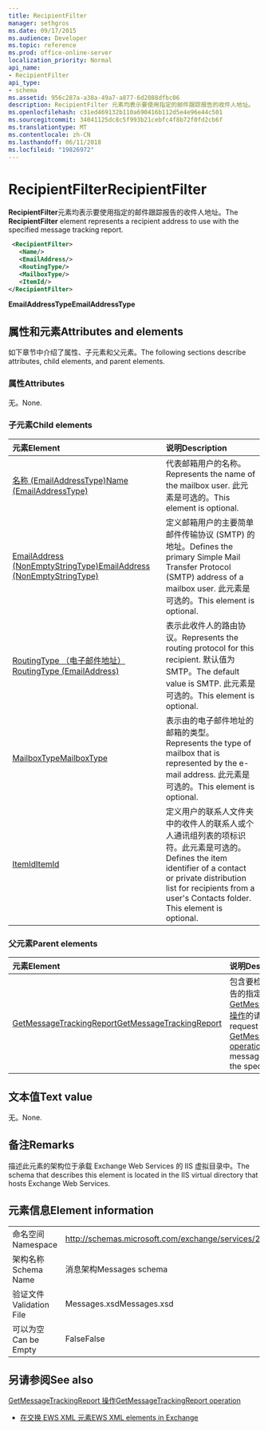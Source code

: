 ```yaml
---
title: RecipientFilter
manager: sethgros
ms.date: 09/17/2015
ms.audience: Developer
ms.topic: reference
ms.prod: office-online-server
localization_priority: Normal
api_name:
- RecipientFilter
api_type:
- schema
ms.assetid: 956c287a-a38a-49a7-a877-6d2088dfbc06
description: RecipientFilter 元素均表示要使用指定的邮件跟踪报告的收件人地址。
ms.openlocfilehash: c31ed469132b110a690416b112d5e4e96e44c501
ms.sourcegitcommit: 34041125dc8c5f993b21cebfc4f8b72f0fd2cb6f
ms.translationtype: MT
ms.contentlocale: zh-CN
ms.lasthandoff: 06/11/2018
ms.locfileid: "19826972"
---
```

# <a name="recipientfilter"></a><span data-ttu-id="e97c6-103">RecipientFilter</span><span class="sxs-lookup"><span data-stu-id="e97c6-103">RecipientFilter</span></span>

<span data-ttu-id="e97c6-104">**RecipientFilter**元素均表示要使用指定的邮件跟踪报告的收件人地址。</span><span class="sxs-lookup"><span data-stu-id="e97c6-104">The **RecipientFilter** element represents a recipient address to use with the specified message tracking report.</span></span> 
  
```XML
 <RecipientFilter>
   <Name/>
   <EmailAddress/>
   <RoutingType/>
   <MailboxType/>
   <ItemId/>
</RecipientFilter>
```

 <span data-ttu-id="e97c6-105">**EmailAddressType**</span><span class="sxs-lookup"><span data-stu-id="e97c6-105">**EmailAddressType**</span></span>
## <a name="attributes-and-elements"></a><span data-ttu-id="e97c6-106">属性和元素</span><span class="sxs-lookup"><span data-stu-id="e97c6-106">Attributes and elements</span></span>

<span data-ttu-id="e97c6-107">如下章节中介绍了属性、子元素和父元素。</span><span class="sxs-lookup"><span data-stu-id="e97c6-107">The following sections describe attributes, child elements, and parent elements.</span></span>
  
### <a name="attributes"></a><span data-ttu-id="e97c6-108">属性</span><span class="sxs-lookup"><span data-stu-id="e97c6-108">Attributes</span></span>

<span data-ttu-id="e97c6-109">无。</span><span class="sxs-lookup"><span data-stu-id="e97c6-109">None.</span></span>
  
### <a name="child-elements"></a><span data-ttu-id="e97c6-110">子元素</span><span class="sxs-lookup"><span data-stu-id="e97c6-110">Child elements</span></span>

|<span data-ttu-id="e97c6-111">**元素**</span><span class="sxs-lookup"><span data-stu-id="e97c6-111">**Element**</span></span>|<span data-ttu-id="e97c6-112">**说明**</span><span class="sxs-lookup"><span data-stu-id="e97c6-112">**Description**</span></span>|
|:-----|:-----|
|[<span data-ttu-id="e97c6-113">名称 (EmailAddressType)</span><span class="sxs-lookup"><span data-stu-id="e97c6-113">Name (EmailAddressType)</span></span>](name-emailaddresstype.md) <br/> |<span data-ttu-id="e97c6-114">代表邮箱用户的名称。</span><span class="sxs-lookup"><span data-stu-id="e97c6-114">Represents the name of the mailbox user.</span></span> <span data-ttu-id="e97c6-115">此元素是可选的。</span><span class="sxs-lookup"><span data-stu-id="e97c6-115">This element is optional.</span></span>  <br/> |
|[<span data-ttu-id="e97c6-116">EmailAddress (NonEmptyStringType)</span><span class="sxs-lookup"><span data-stu-id="e97c6-116">EmailAddress (NonEmptyStringType)</span></span>](emailaddress-nonemptystringtype.md) <br/> |<span data-ttu-id="e97c6-117">定义邮箱用户的主要简单邮件传输协议 (SMTP) 的地址。</span><span class="sxs-lookup"><span data-stu-id="e97c6-117">Defines the primary Simple Mail Transfer Protocol (SMTP) address of a mailbox user.</span></span> <span data-ttu-id="e97c6-118">此元素是可选的。</span><span class="sxs-lookup"><span data-stu-id="e97c6-118">This element is optional.</span></span>  <br/> |
|[<span data-ttu-id="e97c6-119">RoutingType （电子邮件地址）</span><span class="sxs-lookup"><span data-stu-id="e97c6-119">RoutingType (EmailAddress)</span></span>](routingtype-emailaddress.md) <br/> |<span data-ttu-id="e97c6-120">表示此收件人的路由协议。</span><span class="sxs-lookup"><span data-stu-id="e97c6-120">Represents the routing protocol for this recipient.</span></span> <span data-ttu-id="e97c6-121">默认值为 SMTP。</span><span class="sxs-lookup"><span data-stu-id="e97c6-121">The default value is SMTP.</span></span> <span data-ttu-id="e97c6-122">此元素是可选的。</span><span class="sxs-lookup"><span data-stu-id="e97c6-122">This element is optional.</span></span>  <br/> |
|[<span data-ttu-id="e97c6-123">MailboxType</span><span class="sxs-lookup"><span data-stu-id="e97c6-123">MailboxType</span></span>](mailboxtype.md) <br/> |<span data-ttu-id="e97c6-124">表示由的电子邮件地址的邮箱的类型。</span><span class="sxs-lookup"><span data-stu-id="e97c6-124">Represents the type of mailbox that is represented by the e-mail address.</span></span> <span data-ttu-id="e97c6-125">此元素是可选的。</span><span class="sxs-lookup"><span data-stu-id="e97c6-125">This element is optional.</span></span>  <br/> |
|[<span data-ttu-id="e97c6-126">ItemId</span><span class="sxs-lookup"><span data-stu-id="e97c6-126">ItemId</span></span>](itemid.md) <br/> |<span data-ttu-id="e97c6-p105">定义用户的联系人文件夹中的收件人的联系人或个人通讯组列表的项标识符。此元素是可选的。</span><span class="sxs-lookup"><span data-stu-id="e97c6-p105">Defines the item identifier of a contact or private distribution list for recipients from a user's Contacts folder. This element is optional.</span></span>  <br/> |
   
### <a name="parent-elements"></a><span data-ttu-id="e97c6-129">父元素</span><span class="sxs-lookup"><span data-stu-id="e97c6-129">Parent elements</span></span>

|<span data-ttu-id="e97c6-130">**元素**</span><span class="sxs-lookup"><span data-stu-id="e97c6-130">**Element**</span></span>|<span data-ttu-id="e97c6-131">**说明**</span><span class="sxs-lookup"><span data-stu-id="e97c6-131">**Description**</span></span>|
|:-----|:-----|
|[<span data-ttu-id="e97c6-132">GetMessageTrackingReport</span><span class="sxs-lookup"><span data-stu-id="e97c6-132">GetMessageTrackingReport</span></span>](getmessagetrackingreport.md) <br/> |<span data-ttu-id="e97c6-133">包含要检索完整的邮件跟踪报告的指定 ID 的[GetMessageTrackingReport 操作](getmessagetrackingreport-operation.md)的请求</span><span class="sxs-lookup"><span data-stu-id="e97c6-133">Contains the request for the [GetMessageTrackingReport operation](getmessagetrackingreport-operation.md) to retrieve the full message tracking report for the specified ID.</span></span>  <br/> |
   
## <a name="text-value"></a><span data-ttu-id="e97c6-134">文本值</span><span class="sxs-lookup"><span data-stu-id="e97c6-134">Text value</span></span>

<span data-ttu-id="e97c6-135">无。</span><span class="sxs-lookup"><span data-stu-id="e97c6-135">None.</span></span>
  
## <a name="remarks"></a><span data-ttu-id="e97c6-136">备注</span><span class="sxs-lookup"><span data-stu-id="e97c6-136">Remarks</span></span>

<span data-ttu-id="e97c6-137">描述此元素的架构位于承载 Exchange Web Services 的 IIS 虚拟目录中。</span><span class="sxs-lookup"><span data-stu-id="e97c6-137">The schema that describes this element is located in the IIS virtual directory that hosts Exchange Web Services.</span></span>
  
## <a name="element-information"></a><span data-ttu-id="e97c6-138">元素信息</span><span class="sxs-lookup"><span data-stu-id="e97c6-138">Element information</span></span>

|||
|:-----|:-----|
|<span data-ttu-id="e97c6-139">命名空间</span><span class="sxs-lookup"><span data-stu-id="e97c6-139">Namespace</span></span>  <br/> |http://schemas.microsoft.com/exchange/services/2006/messages  <br/> |
|<span data-ttu-id="e97c6-140">架构名称</span><span class="sxs-lookup"><span data-stu-id="e97c6-140">Schema Name</span></span>  <br/> |<span data-ttu-id="e97c6-141">消息架构</span><span class="sxs-lookup"><span data-stu-id="e97c6-141">Messages schema</span></span>  <br/> |
|<span data-ttu-id="e97c6-142">验证文件</span><span class="sxs-lookup"><span data-stu-id="e97c6-142">Validation File</span></span>  <br/> |<span data-ttu-id="e97c6-143">Messages.xsd</span><span class="sxs-lookup"><span data-stu-id="e97c6-143">Messages.xsd</span></span>  <br/> |
|<span data-ttu-id="e97c6-144">可以为空</span><span class="sxs-lookup"><span data-stu-id="e97c6-144">Can be Empty</span></span>  <br/> |<span data-ttu-id="e97c6-145">False</span><span class="sxs-lookup"><span data-stu-id="e97c6-145">False</span></span>  <br/> |
   
## <a name="see-also"></a><span data-ttu-id="e97c6-146">另请参阅</span><span class="sxs-lookup"><span data-stu-id="e97c6-146">See also</span></span>



[<span data-ttu-id="e97c6-147">GetMessageTrackingReport 操作</span><span class="sxs-lookup"><span data-stu-id="e97c6-147">GetMessageTrackingReport operation</span></span>](getmessagetrackingreport-operation.md)


- [<span data-ttu-id="e97c6-148">在交换 EWS XML 元素</span><span class="sxs-lookup"><span data-stu-id="e97c6-148">EWS XML elements in Exchange</span></span>](ews-xml-elements-in-exchange.md)

